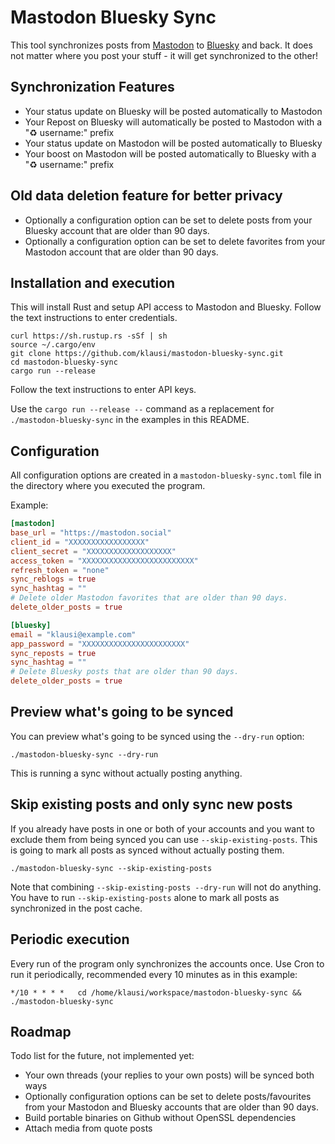 # Mastodon Bluesky Sync

This tool synchronizes posts from [Mastodon](https://joinmastodon.org/) to [Bluesky](https://bsky.app) and back. It does not matter where you post your stuff - it will get synchronized to the other!

## Synchronization Features

- Your status update on Bluesky will be posted automatically to Mastodon
- Your Repost on Bluesky will automatically be posted to Mastodon with a "♻️ username:" prefix
- Your status update on Mastodon will be posted automatically to Bluesky
- Your boost on Mastodon will be posted automatically to Bluesky with a "♻️ username:" prefix

## Old data deletion feature for better privacy
- Optionally a configuration option can be set to delete posts from your Bluesky account that are older than 90 days.
- Optionally a configuration option can be set to delete favorites from your Mastodon account that are older than 90 days.

## Installation and execution

This will install Rust and setup API access to Mastodon and Bluesky. Follow the text instructions to enter credentials.

```
curl https://sh.rustup.rs -sSf | sh
source ~/.cargo/env
git clone https://github.com/klausi/mastodon-bluesky-sync.git
cd mastodon-bluesky-sync
cargo run --release
```

Follow the text instructions to enter API keys.

Use the `cargo run --release --` command as a replacement for `./mastodon-bluesky-sync` in the examples in this README.

## Configuration

All configuration options are created in a `mastodon-bluesky-sync.toml` file in the directory where you executed the program.

Example:

```toml
[mastodon]
base_url = "https://mastodon.social"
client_id = "XXXXXXXXXXXXXXXXX"
client_secret = "XXXXXXXXXXXXXXXXXXX"
access_token = "XXXXXXXXXXXXXXXXXXXXXXXXX"
refresh_token = "none"
sync_reblogs = true
sync_hashtag = ""
# Delete older Mastodon favorites that are older than 90 days.
delete_older_posts = true

[bluesky]
email = "klausi@example.com"
app_password = "XXXXXXXXXXXXXXXXXXXXXXX"
sync_reposts = true
sync_hashtag = ""
# Delete Bluesky posts that are older than 90 days.
delete_older_posts = true
```

## Preview what's going to be synced

You can preview what's going to be synced using the `--dry-run` option:

    ./mastodon-bluesky-sync --dry-run

This is running a sync without actually posting anything.

## Skip existing posts and only sync new posts

If you already have posts in one or both of your accounts and you want to exclude them from being synced you can use `--skip-existing-posts`. This is going to mark all posts as synced without actually posting them.

    ./mastodon-bluesky-sync --skip-existing-posts

Note that combining `--skip-existing-posts --dry-run` will not do anything. You have to run `--skip-existing-posts` alone to mark all posts as synchronized in the post cache.

## Periodic execution

Every run of the program only synchronizes the accounts once. Use Cron to run it periodically, recommended every 10 minutes as in this example:

```
*/10 * * * *   cd /home/klausi/workspace/mastodon-bluesky-sync && ./mastodon-bluesky-sync
```

## Roadmap

Todo list for the future, not implemented yet:
- Your own threads (your replies to your own posts) will be synced both ways
- Optionally configuration options can be set to delete posts/favourites from your Mastodon and Bluesky accounts that are older than 90 days.
- Build portable binaries on Github without OpenSSL dependencies
- Attach media from quote posts

